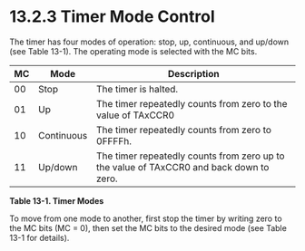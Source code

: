 # 13.2.3 Timer Mode Control

The timer has four modes of operation: stop, up, continuous, and up/down (see Table 13-1). The operating mode is selected with the MC bits.

<a id="table-13-1"></a>

| MC  | Mode       | Description                                                                             |
| --- | ---------- | --------------------------------------------------------------------------------------- |
| 00  | Stop       | The timer is halted.                                                                    |
| 01  | Up         | The timer repeatedly counts from zero to the value of TAxCCR0                           |
| 10  | Continuous | The timer repeatedly counts from zero to 0FFFFh.                                        |
| 11  | Up/down    | The timer repeatedly counts from zero up to the value of TAxCCR0 and back down to zero. |

**Table 13-1. Timer Modes**

To move from one mode to another, first stop the timer by writing zero to the MC bits (MC = 0), then set the MC bits to the desired mode (see Table 13-1 for details).
